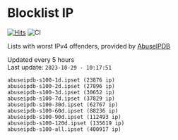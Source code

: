 # Blocklist IP

[![Hits](https://hits.seeyoufarm.com/api/count/incr/badge.svg?url=https%3A%2F%2Fgithub.com%2Fborestad%2Fblocklist-ip%2F&count_bg=%2379C83D&title_bg=%23555555&icon=&icon_color=%23E7E7E7&title=hits&edge_flat=false)](https://hits.seeyoufarm.com)  ![CI](https://img.shields.io/github/workflow/status/borestad/blocklist-ip/CI?style=flat-square)

Lists with worst IPv4 offenders, provided by [AbuseIPDB](https://www.abuseipdb.com/)

<!-- FOOTER-PLACEHOLDER -->
Updated every 5 hours<br>
Last update: `2023-10-29 - 10:17:51`
```
abuseipdb-s100-1d.ipset (23876 ip)
abuseipdb-s100-2d.ipset (27896 ip)
abuseipdb-s100-3d.ipset (30652 ip)
abuseipdb-s100-7d.ipset (37829 ip)
abuseipdb-s100-30d.ipset (62767 ip)
abuseipdb-s100-60d.ipset (88236 ip)
abuseipdb-s100-90d.ipset (112493 ip)
abuseipdb-s100-120d.ipset (135619 ip)
abuseipdb-s100-all.ipset (400917 ip)
```
